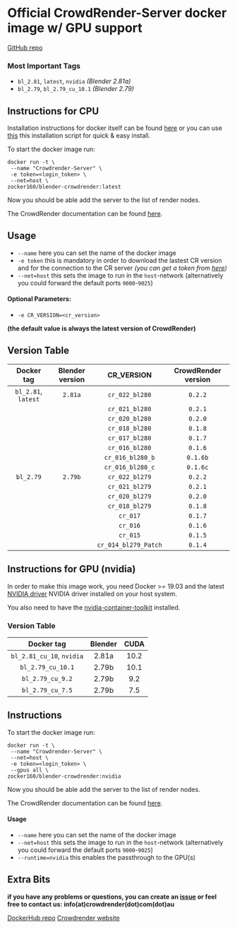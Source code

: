 # Official CrowdRender-Server docker image w/ GPU support
[GitHub repo](https://github.com/crowdrender/cr-docker) 

### Most Important Tags

- `bl_2.81`, `latest`, `nvidia` *(Blender 2.81a)*
- `bl_2.79`, `bl_2.79_cu_10.1` *(Blender 2.79)*


## Instructions for CPU

Installation instructions for docker itself can be found [here](https://docs.docker.com/install/linux/docker-ce/debian/) or you can use [this](https://get.docker.com/) this installation script for quick & easy install.

To start the docker image run:

```
docker run -t \
 --name "Crowdrender-Server" \
 -e token=<login_token> \
 --net=host \
zocker160/blender-crowdrender:latest
```

Now you should be able add the server to the list of render nodes.

The CrowdRender documentation can be found [here](https://www.crowd-render.com/learn).


## Usage

- `--name` here you can set the name of the docker image
- `-e token` this is mandatory in order to download the lastest CR version and for the connection to the CR server
_(you can get a token from [here](https://discovery.crowd-render.com/profile))_
- `--net=host` this sets the image to run in the `host`-network (alternatively you could forward the default ports `9000`-`9025`)

#### Optional Parameters:

- `-e CR_VERSION=<cr_version>`

**(the default value is always the latest version of CrowdRender)**


## Version Table

| Docker tag | Blender version | CR_VERSION | CrowdRender version |
| :---: | :---: | :---: | :---: |
| `bl_2.81`, `latest` | `2.81a` | `cr_022_bl280` | `0.2.2` |
||| `cr_021_bl280` | `0.2.1` |
||| `cr_020_bl280` | `0.2.0` |
||| `cr_018_bl280` | `0.1.8` |
||| `cr_017_bl280` | `0.1.7` |
||| `cr_016_bl280` | `0.1.6` |
||| `cr_016_bl280_b` | `0.1.6b` |
||| `cr_016_bl280_c` | `0.1.6c` |
|`bl_2.79` | `2.79b` | `cr_022_bl279` | `0.2.2` |
||| `cr_021_bl279` | `0.2.1` |
||| `cr_020_bl279` | `0.2.0` |
||| `cr_018_bl279` | `0.1.8` |
||| `cr_017` | `0.1.7` |
||| `cr_016` | `0.1.6` |
||| `cr_015` | `0.1.5` |
||| `cr_014_bl279_Patch` | `0.1.4` |

## Instructions for GPU (nvidia)

In order to make this image work, you need Docker >= 19.03 and the latest [NVIDIA driver](https://github.com/NVIDIA/nvidia-docker/wiki/Frequently-Asked-Questions#how-do-i-install-the-nvidia-driver) NVIDIA driver installed on your host system.

You also need to have the [nvidia-container-toolkit](https://github.com/NVIDIA/nvidia-docker#ubuntu-16041804-debian-jessiestretchbuster) installed.

### Version Table

| Docker tag | Blender | CUDA |
| :--------------: | :---------: | :-------: |
| `bl_2.81_cu_10`, `nvidia` | 2.81a | 10.2 |
| `bl_2.79_cu_10.1` | 2.79b | 10.1 |
| `bl_2.79_cu_9.2` | 2.79b | 9.2 | 
| `bl_2.79_cu_7.5` | 2.79b | 7.5 |


## Instructions

To start the docker image run:

```
docker run -t \
 --name "Crowdrender-Server" \
 --net=host \
 -e token=<login_token> \
 --gpus all \
zocker160/blender-crowdrender:nvidia
```

Now you should be able add the server to the list of render nodes.

The CrowdRender documentation can be found [here](https://www.crowd-render.com/documentation-v016).


#### Usage

- `--name` here you can set the name of the docker image
- `--net=host` this sets the image to run in the `host`-network (alternatively you could forward the default ports `9000`-`9025`)
- `--runtime=nvidia` this enables the passthrough to the GPU(s)

## Extra Bits

**if you have any problems or questions, you can create an [issue](https://github.com/crowdrender/cr-docker/issues) or feel free to contact us: info(at)crowdrender(dot)com(dot)au**

[DockerHub repo](https://hub.docker.com/r/zocker160/blender-crowdrender) 
[Crowdrender website](https://www.crowd-render.com/) 